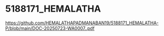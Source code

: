 # 5188171_HEMALATHA
https://github.com/HEMALATHAPADMANABAN19/5188171_HEMALATHA-P/blob/main/DOC-20250723-WA0007..pdf
